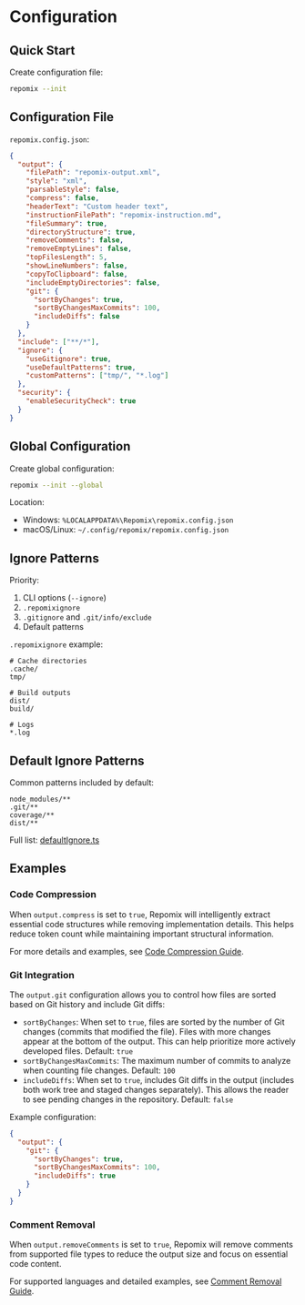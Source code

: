 # Configuration

## Quick Start

Create configuration file:
```bash
repomix --init
```

## Configuration File

`repomix.config.json`:
```json
{
  "output": {
    "filePath": "repomix-output.xml",
    "style": "xml",
    "parsableStyle": false,
    "compress": false,
    "headerText": "Custom header text",
    "instructionFilePath": "repomix-instruction.md",
    "fileSummary": true,
    "directoryStructure": true,
    "removeComments": false,
    "removeEmptyLines": false,
    "topFilesLength": 5,
    "showLineNumbers": false,
    "copyToClipboard": false,
    "includeEmptyDirectories": false,
    "git": {
      "sortByChanges": true,
      "sortByChangesMaxCommits": 100,
      "includeDiffs": false
    }
  },
  "include": ["**/*"],
  "ignore": {
    "useGitignore": true,
    "useDefaultPatterns": true,
    "customPatterns": ["tmp/", "*.log"]
  },
  "security": {
    "enableSecurityCheck": true
  }
}
```

## Global Configuration

Create global configuration:
```bash
repomix --init --global
```

Location:
- Windows: `%LOCALAPPDATA%\Repomix\repomix.config.json`
- macOS/Linux: `~/.config/repomix/repomix.config.json`

## Ignore Patterns

Priority:
1. CLI options (`--ignore`)
2. `.repomixignore`
3. `.gitignore` and `.git/info/exclude`
4. Default patterns

`.repomixignore` example:
```text
# Cache directories
.cache/
tmp/

# Build outputs
dist/
build/

# Logs
*.log
```

## Default Ignore Patterns

Common patterns included by default:
```text
node_modules/**
.git/**
coverage/**
dist/**
```

Full list: [defaultIgnore.ts](https://github.com/yamadashy/repomix/blob/main/src/config/defaultIgnore.ts)

## Examples

### Code Compression

When `output.compress` is set to `true`, Repomix will intelligently extract essential code structures while removing implementation details. This helps reduce token count while maintaining important structural information.

For more details and examples, see [Code Compression Guide](code-compress).

### Git Integration

The `output.git` configuration allows you to control how files are sorted based on Git history and include Git diffs:

- `sortByChanges`: When set to `true`, files are sorted by the number of Git changes (commits that modified the file). Files with more changes appear at the bottom of the output. This can help prioritize more actively developed files. Default: `true`
- `sortByChangesMaxCommits`: The maximum number of commits to analyze when counting file changes. Default: `100`
- `includeDiffs`: When set to `true`, includes Git diffs in the output (includes both work tree and staged changes separately). This allows the reader to see pending changes in the repository. Default: `false`

Example configuration:
```json
{
  "output": {
    "git": {
      "sortByChanges": true,
      "sortByChangesMaxCommits": 100,
      "includeDiffs": true
    }
  }
}
```

### Comment Removal

When `output.removeComments` is set to `true`, Repomix will remove comments from supported file types to reduce the output size and focus on essential code content.

For supported languages and detailed examples, see [Comment Removal Guide](comment-removal).
